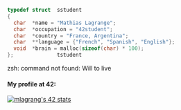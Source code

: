 ```C
typedef struct  sstudent
{
  char  *name = "Mathias Lagrange";
  char  *occupation = "42student";
  char  *country = "France, Argentina";
  char  **language = {"French", "Spanish", "English"};
  void  *brain = malloc(sizeof(char) * 100);
};              tstudent
```

zsh: command not found: Will to live

<h4>My profile at 42:</h4>

<a href="https://github.com/JaeSeoKim/badge42"><img src="https://badge42.vercel.app/api/v2/cl2ubq9xc015009l8mjajj101/stats?cursusId=21&coalitionId=49" alt="mlagrang's 42 stats" /></a>
